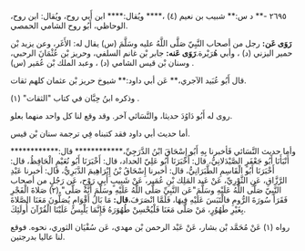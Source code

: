 ٢٦٩٥ -** د س:** شبيب بن نعيم (٤) ،**** ويُقال:**** ابن أَبي روح، ويُقال: ابن روح، الوحاظي، أَبُو روح الشامي الحمصي.

**رَوَى عَن:** رجل من أصحاب النَّبِيّ صَلَّى اللَّهُ عليه وسَلَّمَ (س) يقال له: الأَغَر، وعن يزيد بْن حمير اليزني (د) ، وأبي هُرَيْرة.**رَوَى عَنه:** جابر بْن غانم السلفي، وحريز بْن عُثْمَانَ الرحبي، وسنان بْن قيس الشامي (د) ، وعبد الملك بْن عُمَير (س) .

قال أَبُو عُبَيد الآجري،** عَن أبي داود:** شيوخ حريز بْن عثمان كلهم ثقات.

وذكره ابنُ حِبَّان في كتاب "الثقات" (١) .

روى له أَبُو دَاوُدَ حديثا، والنَّسَائي آخر. وقد وقع لنا كل واحد منهما بعلو.

أما حديث أبي داود فقد كتبناه فِي ترجمة سنان بْن قيس.

وأما حديث النَّسَائي فَأخبرنا بِهِ أَبُو إِسْحَاقَ ابْنُ الدَّرَجِيِّ،************ قال:************ أَنْبَأَنَا أَبُو جَعْفَرٍ الصَّيْدَلانِيُّ، قال: أَخْبَرَنَا أَبُو عَلِيّ الحداد، قال: أَخْبَرَنَا أَبُو نُعَيْمٍ الْحَافِظُ، قال: أَخْبَرَنَا أَبُو الْقَاسِمِ الطَّبَرَانِيُّ، قال: أخبرنا إِسْحَاقُ بْنُ إِبْرَاهِيمَ الدَّبَرِيُّ، قال: أخبرنا عَبْدِ الرَّزَّاقِ، عَنِ الثَّوْرِيِّ، عَنْ عَبد المَلِك بْنِ عُمَير، عَنْ شَبِيبٍ أَبِي رَوْحٍ، عَن رَجُلٍ من أصحاب النَّبِيّ صَلَّى اللَّهُ عَلَيْهِ وسَلَّمَ"عَن النَّبِيِّ صَلَّى اللَّهُ عَلَيْهِ وسَلَّمَ أَنَّهُ صَلَّى" (٢) صَلاةَ الْفَجْرِ فَقَرَأَ سُورَةَ الرُّومِ فالْتَبَسَ عَلَيْهِ فِيهَا، فَلَمَّا انْصَرَفَ،**قال:** مَا بَالُ أَقْوَامٍ يُصَلُّونَ مَعَنَا الصَّلاةَ بِغَيْرِ طَهُوُرٍ، مَنْ صَلَّى مَعَنَا فَلْيُحْسِنْ طُهُوَرَهُ فَإِنَّمَا يَلْبِسُ عَلَيْنَا الْقُرْآنَ أُولَئِكَ.

رواه (١) عَنْ مُحَمَّد بْن بشار، عَنْ عَبْد الرحمن بْن مهدي، عَن سُفْيَان الثوري، نحوه. فوقع لنا عاليا بدرجتين.